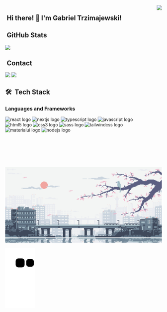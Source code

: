 <img align="right" height="520em" src="https://user-images.githubusercontent.com/95551770/168335458-1aa98621-3534-4495-9916-77a7bc767a59.png" />

## &nbsp;Hi there! 👋 I'm Gabriel Trzimajewski!

<!-- <img src="https://user-images.githubusercontent.com/95551770/172956447-e39e56b8-2de0-494b-adcf-2e3d3209800e.png" width="350rem" /> -->


## &nbsp;GitHub Stats
<img align="center" height="180em" src="https://github-readme-stats.vercel.app/api/top-langs/?username=Sn0wye&layout=compact&langs_count=7&theme=midnight-purple"/>

## &nbsp;Contact 
<div>
  <a href="https://www.linkedin.com/in/gabriel-trzimajewski" target="_blank"><img src="https://img.shields.io/badge/-LinkedIn-%230077B5?style=for-the-badge&logo=linkedin&logoColor=white" target="_blank"></a> 
  <a href = "mailto:gabrieltrz2005@gmail.com"><img src="https://img.shields.io/badge/-Gmail-%23333?style=for-the-badge&logo=gmail&logoColor=white" target="_blank"></a>
</div>

## 🛠 &nbsp;Tech Stack

### Languages and Frameworks
 <div align="left">
  <img src="https://cdn.jsdelivr.net/gh/devicons/devicon/icons/react/react-original.svg" height="50" width="62" alt="react logo"  />
  <img src="https://cdn.jsdelivr.net/gh/devicons/devicon/icons/nextjs/nextjs-line.svg" height="50" width="62" alt="nextjs logo"  />
  <img src="https://cdn.jsdelivr.net/gh/devicons/devicon/icons/typescript/typescript-original.svg" height="50" width="62" alt="typescript logo"  />
  <img src="https://cdn.jsdelivr.net/gh/devicons/devicon/icons/javascript/javascript-original.svg" height="50" width="62" alt="javascript logo"  />
  <img src="https://cdn.jsdelivr.net/gh/devicons/devicon/icons/html5/html5-original.svg" height="50" width="62" alt="html5 logo"  />
  <img src="https://cdn.jsdelivr.net/gh/devicons/devicon/icons/css3/css3-original.svg" height="50" width="62" alt="css3 logo"  />
  <img src="https://cdn.jsdelivr.net/gh/devicons/devicon/icons/sass/sass-original.svg" height="50" width="62" alt="sass logo"  />
  <img src="https://cdn.jsdelivr.net/gh/devicons/devicon/icons/tailwindcss/tailwindcss-plain.svg" height="50" width="62" alt="tailwindcss logo"  />
  <img src="https://cdn.jsdelivr.net/gh/devicons/devicon/icons/materialui/materialui-original.svg" height="50" width="62" alt="materialui logo"  />
  <img src="https://cdn.jsdelivr.net/gh/devicons/devicon/icons/nodejs/nodejs-original.svg" height="50" width="62" alt="nodejs logo"  />
</div>
  
<br/>
  
<div> 

  <img src="https://github.com/Sn0wye/Sn0wye/blob/main/img/Japan.gif">
  
  ![Snake animation](https://github.com/Sn0wye/Sn0wye/blob/output/github-contribution-grid-snake.svg)
  
</div>

